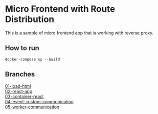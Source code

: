 # Micro Frontend with Route Distribution

This is a sample of micro frontend app that is working with reverse proxy.

## How to run
```
docker-compose up --build
```
## Branches
[01-load-html](https://github.com/tmohammad78/mfe-route-distribution/tree/01-load-html)
<br />
[02-react-app](https://github.com/tmohammad78/mfe-route-distribution/tree/02-react-apps)
<br />
[03-container-react](https://github.com/tmohammad78/mfe-route-distribution/tree/03-container-react)
<br />
[04-event-custom-communication](https://github.com/tmohammad78/mfe-route-distribution/tree/04-event-custom-communication)
<br />
[05-worker-communication](https://github.com/tmohammad78/mfe-route-distribution/tree/04-worker-communication)
